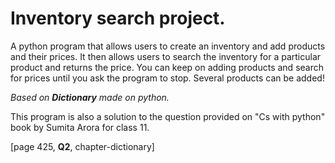 # Inventory search project.
A python program that allows users to create an inventory and add products and their prices. It then allows users to search the inventory for a particular product and returns the price. You can keep on adding products and search for prices until you ask the program to stop. Several products can be added!

*Based on **Dictionary** made on python.*

This program is also a solution to the question provided on "Cs with python" book by Sumita Arora for class 11.

[page 425, **Q2**, chapter-dictionary]
